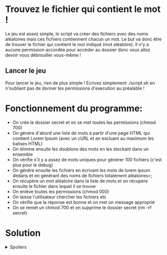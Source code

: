 # Trouvez le fichier qui contient le mot !
Le jeu est assez simple, le script va créer des fichiers avec des noms aléatoires mais ces fichiers contiennent chacun un mot.
Le but va donc être de trouver le fichier qui contient le mot indiqué (mot aléatoire).
Il n'y a aucune permission accordée pour accéder au dossier donc vous allez devoir vous débrouiller vous-même !

## Lancer le jeu
Pour lancer le jeu, rien de plus simple !
Ecrivez simplement ./script.sh en n'oubliant pas de donner les permissions d'execution au préalable !

# Fonctionnement du programme:
- On crée le dossier secret et on se met toutes les permissions (chmod 700)
- On génère d'abord une liste de mots à partir d'une page HTML qui contient Lorem Ipsum (avec un cURL et en excluant au maximum les balises HTML)
- On élimine ensuite les doublons des mots en les stockant dans un ensemble
- On vérifie s'il y a assez de mots uniques pour générer 100 fichiers (c'est plus pour le debug)
- On génère ensuite les fichiers en écrivant les mots de lorem ipsum dedans et en générant des noms de fichiers totalement aléatoires<;
- On récupère un mot aléatoire dans la liste de mots et on récupère ensuite le fichier dans lequel il se trouve
- On enlève toutes les permissions (chmod 000)
- On laisse l'utilisateur chercher les fichiers etc
- On vérifie que la réponse est bonne et on met un message approprié
- On se remet un chmod 700 et on supprime le dossier secret (rm -rf secret)


# Solution
<details>
  <summary>
    Spoilers
  </summary>
Il faut d'abord faire un 
```bash
chmod 777 secret/
```
ou quelque chose de similaire pour pouvoir accéder au dossier secret
ensuite vous faites
```bash
cd secret
find . -type f -exec grep -l "mot_cherché" {} +
```
et vous allez trouver un ou plusieurs fichiers contenant les caractères que vous avez rentré.
Si seulement un fichier s'affiche, c'est celui qu'il faut rentrer en réponse, sinon vous allez devoir cat chaque fichier pour être sûr qu'il ne contient que le mot que vous cherchez (et pas que le mot que vous cherchez est inclus dans le mot contenu dans le fichier, cela a plus de chances de se produire avec des petits mots).
  
</details>
